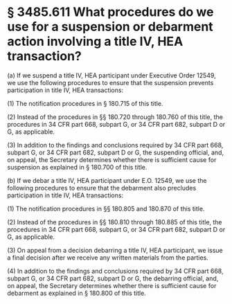# § 3485.611   What procedures do we use for a suspension or debarment action involving a title IV, HEA transaction?

(a) If we suspend a title IV, HEA participant under Executive Order 12549, we use the following procedures to ensure that the suspension prevents participation in title IV, HEA transactions:


(1) The notification procedures in § 180.715 of this title.


(2) Instead of the procedures in §§ 180.720 through 180.760 of this title, the procedures in 34 CFR part 668, subpart G, or 34 CFR part 682, subpart D or G, as applicable.


(3) In addition to the findings and conclusions required by 34 CFR part 668, subpart G, or 34 CFR part 682, subpart D or G, the suspending official, and, on appeal, the Secretary determines whether there is sufficient cause for suspension as explained in § 180.700 of this title.


(b) If we debar a title IV, HEA participant under E.O. 12549, we use the following procedures to ensure that the debarment also precludes participation in title IV, HEA transactions:


(1) The notification procedures in §§ 180.805 and 180.870 of this title.


(2) Instead of the procedures in §§ 180.810 through 180.885 of this title, the procedures in 34 CFR part 668, subpart G, or 34 CFR part 682, subpart D or G, as applicable.


(3) On appeal from a decision debarring a title IV, HEA participant, we issue a final decision after we receive any written materials from the parties.


(4) In addition to the findings and conclusions required by 34 CFR part 668, subpart G, or 34 CFR part 682, subpart D or G, the debarring official, and, on appeal, the Secretary determines whether there is sufficient cause for debarment as explained in § 180.800 of this title.


